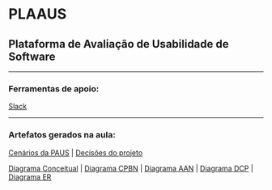 # PLAAUS
## Plataforma de Avaliação de Usabilidade de Software
***
### Ferramentas de apoio:
[Slack](integraoi.slack.com)



***
### Artefatos gerados na aula:
[Cenários da PAUS](https://docs.google.com/document/d/1b6Z95vV4zZlL9loJnUAJeC3FbothEKLQk6YZv_WwNcI/edit#heading=h.rjp3dcwtc39d) | 
[Decisões do projeto](https://docs.google.com/document/d/1uN10BdIGWlXjlrKAmqISiACAF1zdSkVEZRUIw75a-lk/edit)

[Diagrama Conceitual](https://app.diagrams.net/#G18rjH2jCuIR5_xxoHG8ZojmFsLTeFzyR_) | 
[Diagrama CPBN](https://app.diagrams.net/#G1Cf03F5cZs7TZOp3ES1u9eZncYLnx8ktW) | 
[Diagrama AAN](https://app.diagrams.net/#G1WY9ZC4Qar_VQZk9-WE0CO_XXNiL1uUoc) | 
[Diagrama DCP](https://app.diagrams.net/#G1Cf03F5cZs7TZOp3ES1u9eZncYLnx8ktW) | 
[Diagrama ER](https://app.diagrams.net/#G1hGWfN1XJPeJ2akuPNhO9btyuWveZ7z_Y)
